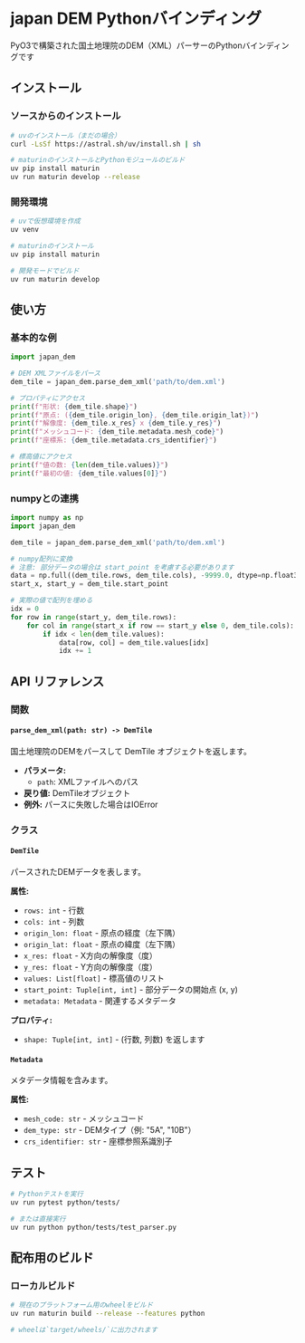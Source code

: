 # japan DEM Pythonバインディング

PyO3で構築された国土地理院のDEM（XML）パーサーのPythonバインディングです

## インストール

### ソースからのインストール

```bash
# uvのインストール（まだの場合）
curl -LsSf https://astral.sh/uv/install.sh | sh

# maturinのインストールとPythonモジュールのビルド
uv pip install maturin
uv run maturin develop --release
```

### 開発環境

```bash
# uvで仮想環境を作成
uv venv

# maturinのインストール
uv pip install maturin

# 開発モードでビルド
uv run maturin develop
```

## 使い方

### 基本的な例

```python
import japan_dem

# DEM XMLファイルをパース
dem_tile = japan_dem.parse_dem_xml('path/to/dem.xml')

# プロパティにアクセス
print(f"形状: {dem_tile.shape}")
print(f"原点: ({dem_tile.origin_lon}, {dem_tile.origin_lat})")
print(f"解像度: {dem_tile.x_res} x {dem_tile.y_res}")
print(f"メッシュコード: {dem_tile.metadata.mesh_code}")
print(f"座標系: {dem_tile.metadata.crs_identifier}")

# 標高値にアクセス
print(f"値の数: {len(dem_tile.values)}")
print(f"最初の値: {dem_tile.values[0]}")
```

### numpyとの連携

```python
import numpy as np
import japan_dem

dem_tile = japan_dem.parse_dem_xml('path/to/dem.xml')

# numpy配列に変換
# 注意: 部分データの場合は start_point を考慮する必要があります
data = np.full((dem_tile.rows, dem_tile.cols), -9999.0, dtype=np.float32)
start_x, start_y = dem_tile.start_point

# 実際の値で配列を埋める
idx = 0
for row in range(start_y, dem_tile.rows):
    for col in range(start_x if row == start_y else 0, dem_tile.cols):
        if idx < len(dem_tile.values):
            data[row, col] = dem_tile.values[idx]
            idx += 1
```

## API リファレンス

### 関数

#### `parse_dem_xml(path: str) -> DemTile`
国土地理院のDEMをパースして DemTile オブジェクトを返します。

- **パラメータ:**
  - `path`: XMLファイルへのパス
- **戻り値:** DemTileオブジェクト
- **例外:** パースに失敗した場合はIOError

### クラス

#### `DemTile`
パースされたDEMデータを表します。

**属性:**
- `rows: int` - 行数
- `cols: int` - 列数
- `origin_lon: float` - 原点の経度（左下隅）
- `origin_lat: float` - 原点の緯度（左下隅）
- `x_res: float` - X方向の解像度（度）
- `y_res: float` - Y方向の解像度（度）
- `values: List[float]` - 標高値のリスト
- `start_point: Tuple[int, int]` - 部分データの開始点 (x, y)
- `metadata: Metadata` - 関連するメタデータ

**プロパティ:**
- `shape: Tuple[int, int]` - (行数, 列数) を返します

#### `Metadata`
メタデータ情報を含みます。

**属性:**
- `mesh_code: str` - メッシュコード
- `dem_type: str` - DEMタイプ（例: "5A", "10B"）
- `crs_identifier: str` - 座標参照系識別子

## テスト

```bash
# Pythonテストを実行
uv run pytest python/tests/

# または直接実行
uv run python python/tests/test_parser.py
```

## 配布用のビルド

### ローカルビルド

```bash
# 現在のプラットフォーム用のwheelをビルド
uv run maturin build --release --features python

# wheelは`target/wheels/`に出力されます
```

